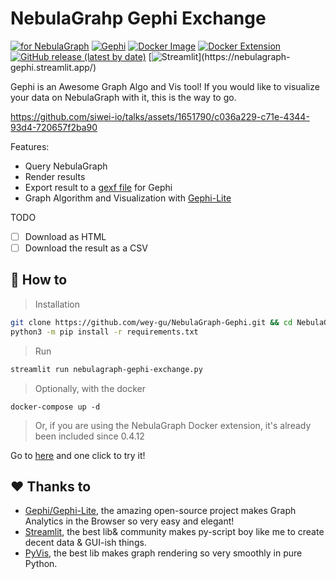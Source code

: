 # **Nebula**Grahp **Gephi** Exchange

[![for NebulaGraph](https://img.shields.io/badge/Toolchain-NebulaGraph-blue)](https://github.com/vesoft-inc/nebula) [![Gephi](https://img.shields.io/badge/Gephi-Supported-brightgreen)](https://github.com/gephi/gephi-lite/) [![Docker Image](https://img.shields.io/docker/v/weygu/nebulagraph-gephi-exchange?label=Docker%20Hub&logo=docker)](https://hub.docker.com/r/weygu/nebulagraph-gephi-exchange) [![Docker Extension](https://img.shields.io/badge/Docker-Extension-blue?logo=dockert)](https://hub.docker.com/extensions/weygu/nebulagraph-dd-ex) [![GitHub release (latest by date)](https://img.shields.io/github/v/release/wey-gu/NebulaGraph-Gephi)](https://github.com/wey-gu/NebulaGraph-Gephi/releases) [![Streamlit](https://static.streamlit.io/badges/streamlit_badge_black_white.svg?)](https://nebulagraph-gephi.streamlit.app/) 

Gephi is an Awesome Graph Algo and Vis tool! If you would like to visualize your data on NebulaGraph with it, this is the way to go.

https://github.com/siwei-io/talks/assets/1651790/c036a229-c71e-4344-93d4-720657f2ba90

Features:

- Query NebulaGraph
- Render results
- Export result to a [gexf file](https://raw.githubusercontent.com/wey-gu/NebulaGraph-Gephi/main/example/nebulagraph_export.gexf) for Gephi
- Graph Algorithm and Visualization with [Gephi-Lite](https://github.com/gephi/gephi-lite/)

TODO

- [ ] Download as HTML
- [ ] Download the result as a CSV

## 🚀 How to

> Installation

```bash
git clone https://github.com/wey-gu/NebulaGraph-Gephi.git && cd NebulaGraph-Gephi
python3 -m pip install -r requirements.txt
```

> Run

```bash
streamlit run nebulagraph-gephi-exchange.py
```

> Optionally, with the docker

```
docker-compose up -d
```

> Or, if you are using the NebulaGraph Docker extension, it's already been included since 0.4.12

Go to [here](https://hub.docker.com/extensions/weygu/nebulagraph-dd-ext) and one click to try it!

## ♥️ Thanks to

- [Gephi/Gephi-Lite](Gephi/Gephi-Lite), the amazing open-source project makes Graph Analytics in the Browser so very easy and elegant!
- [Streamlit](https://streamlit.io/), the best lib& community makes py-script boy like me to create decent data & GUI-ish things.
- [PyVis](https://github.com/WestHealth/pyvis), the best lib makes graph rendering so very smoothly in pure Python.
